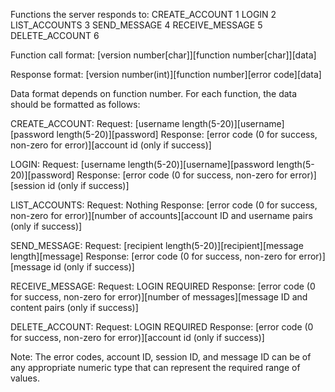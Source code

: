 Functions the server responds to:
CREATE_ACCOUNT 1
LOGIN 2
LIST_ACCOUNTS 3
SEND_MESSAGE 4
RECEIVE_MESSAGE 5
DELETE_ACCOUNT 6

Function call format:
[version number[char]][function number[char]][data]

Response format:
[version number(int)][function number][error code][data]

Data format depends on function number.
For each function, the data should be formatted as follows:

CREATE_ACCOUNT:
Request: [username length(5-20)][username][password length(5-20)][password]
Response: [error code (0 for success, non-zero for error)][account id (only if success)]

LOGIN:
Request: [username length(5-20)][username][password length(5-20)][password]
Response: [error code (0 for success, non-zero for error)][session id (only if success)]

LIST_ACCOUNTS:
Request: Nothing
Response: [error code (0 for success, non-zero for error)][number of accounts][account ID and username pairs (only if success)]

SEND_MESSAGE:
Request: [recipient length(5-20)][recipient][message length][message]
Response: [error code (0 for success, non-zero for error)][message id (only if success)]

RECEIVE_MESSAGE:
Request: LOGIN REQUIRED
Response: [error code (0 for success, non-zero for error)][number of messages][message ID and content pairs (only if success)]

DELETE_ACCOUNT:
Request: LOGIN REQUIRED
Response: [error code (0 for success, non-zero for error)][account id (only if success)]

Note: The error codes, account ID, session ID, and message ID can be of any appropriate numeric type that can represent the required range of values.
